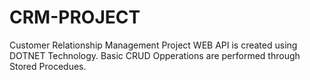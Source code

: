 # CRM-PROJECT
Customer Relationship Management Project 
WEB API is created using DOTNET Technology.
Basic CRUD Opperations are performed through Stored Procedues.
